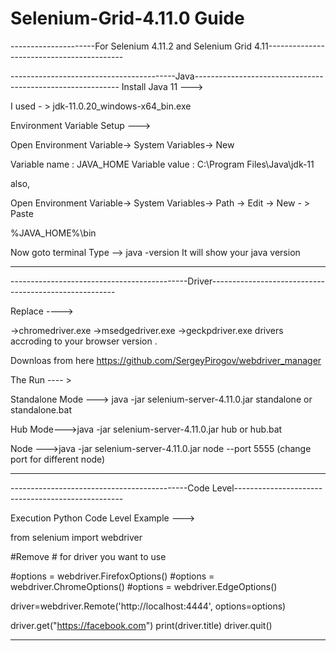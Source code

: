 # Selenium-Grid-4.11.0 Guide

---------------------For Selenium 4.11.2 and Selenium Grid 4.11------------------------------------------


-----------------------------------------Java-----------------------------------------------------------
Install Java 11 --->

I used  - > jdk-11.0.20_windows-x64_bin.exe


Environment Variable Setup --->
 
Open Environment Variable->  System Variables->  New 

Variable name : JAVA_HOME
Variable value : C:\Program Files\Java\jdk-11 

also,

Open Environment Variable->  System Variables->  Path -> Edit -> New - > Paste

 %JAVA_HOME%\bin



Now goto terminal Type  -->       java -version
It will show your java version

----------------------------------------------------------------------------------------------------------









--------------------------------------------Driver------------------------------------------------------


Replace  ---->

->chromedriver.exe
->msedgedriver.exe
->geckpdriver.exe     drivers accroding to your browser version .

Downloas from here  https://github.com/SergeyPirogov/webdriver_manager

The Run  ---- > 


Standalone Mode ---> java -jar selenium-server-4.11.0.jar standalone    or standalone.bat

Hub Mode--->java -jar selenium-server-4.11.0.jar hub  or hub.bat

Node --->java -jar selenium-server-4.11.0.jar node --port 5555 (change port for different node)


--------------------------------------------------------------------------------------------------------


--------------------------------------------Code Level--------------------------------------------------

Execution Python Code Level Example --->


from selenium import webdriver

#Remove # for driver you want to use

#options = webdriver.FirefoxOptions()
#options = webdriver.ChromeOptions()
#options = webdriver.EdgeOptions()


driver=webdriver.Remote('http://localhost:4444', options=options)

driver.get("https://facebook.com")
print(driver.title)
driver.quit()

------------------------------------------------------------------------------------------------------------
